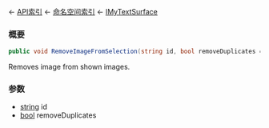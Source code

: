 ← [API索引](Api-Index) ← [命名空间索引](Namespace-Index) ← [IMyTextSurface](Sandbox.ModAPI.Ingame.IMyTextSurface)

### 概要

```csharp
public void RemoveImageFromSelection(string id, bool removeDuplicates = default)
```

Removes image from shown images.

### 参数

* [string](https://docs.microsoft.com/en-us/dotnet/api/System.String?view=netframework-4.6) id
* [bool](https://docs.microsoft.com/en-us/dotnet/api/System.Boolean?view=netframework-4.6) removeDuplicates
